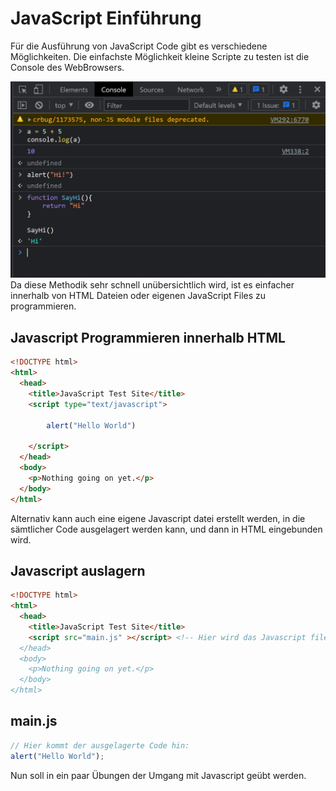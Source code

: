 # JavaScript Einführung

Für die Ausführung von JavaScript Code gibt es verschiedene Möglichkeiten. Die einfachste Möglichkeit kleine Scripte zu testen ist die Console des WebBrowsers. 

![img.png](img/console.png)
Da diese Methodik sehr schnell unübersichtlich wird, ist es einfacher innerhalb von HTML Dateien oder eigenen JavaScript Files zu programmieren.



## Javascript Programmieren innerhalb HTML

~~~html
<!DOCTYPE html>
<html> 
  <head>
    <title>JavaScript Test Site</title>
    <script type="text/javascript">
        
        alert("Hello World")
        
    </script>
  </head>
  <body>
    <p>Nothing going on yet.</p>
  </body>
</html>
~~~

Alternativ kann auch eine eigene Javascript datei erstellt werden, in die sämtlicher Code ausgelagert werden kann, und dann in HTML eingebunden wird.


## Javascript auslagern 

~~~html
<!DOCTYPE html>
<html> 
  <head>
    <title>JavaScript Test Site</title>
    <script src="main.js" ></script> <!-- Hier wird das Javascript file eingebunden --!>
  </head>
  <body>
    <p>Nothing going on yet.</p>
  </body>
</html>
~~~

## main.js

~~~javascript
// Hier kommt der ausgelagerte Code hin:
alert("Hello World");
~~~

Nun soll in ein paar Übungen der Umgang mit Javascript geübt werden.
